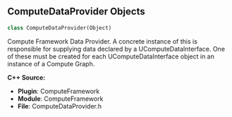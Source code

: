 ## ComputeDataProvider Objects

```python
class ComputeDataProvider(Object)
```

Compute Framework Data Provider.
A concrete instance of this is responsible for supplying data declared by a UComputeDataInterface.
One of these must be created for each UComputeDataInterface object in an instance of a Compute Graph.

**C++ Source:**

- **Plugin**: ComputeFramework
- **Module**: ComputeFramework
- **File**: ComputeDataProvider.h

<a id="unreal.OptimusSkinnedMeshVertexAttributeDataProvider"></a>